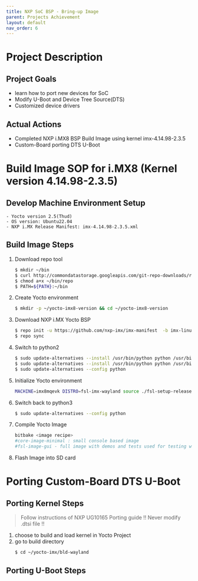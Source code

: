 ```yaml
---
title: NXP SoC BSP - Bring-up Image
parent: Projects Achievement
layout: default
nav_order: 6
---
```


# Project Description
## Project Goals
- learn how to port new devices for SoC
- Modify U-Boot and Device Tree Source(DTS)
- Customized device drivers

## Actual Actions
- Completed NXP i.MX8 BSP Build Image using kernel imx-4.14.98-2.3.5
- Custom-Board porting DTS U-Boot

# Build Image SOP for i.MX8 (Kernel version 4.14.98-2.3.5)
## Develop Machine Environment Setup
    - Yocto version 2.5(Thud)
    - OS version: Ubuntu22.04
    - NXP i.MX Release Manifest: imx-4.14.98-2.3.5.xml

## Build Image Steps
1. Download repo tool
    ```bash
    $ mkdir ~/bin
    $ curl http://commondatastorage.googleapis.com/git-repo-downloads/repo  > ~/bin/repo
    $ chmod a+x ~/bin/repo
    $ PATH=${PATH}:~/bin
    ```
2. Create Yocto environment
    ```bash
    $ mkdir -p ~/yocto-imx8-version && cd ~/yocto-imx8-version
    ```
3. Download NXP i.MX Yocto BSP
    ```bash
    $ repo init -u https://github.com/nxp-imx/imx-manifest  -b imx-linux-sumo -m imx-4.14.98-2.3.5.xml
    $ repo sync
    ```
4. Switch to python2
    ```bash
    $ sudo update-alternatives --install /usr/bin/python python /usr/bin/python2 1
    $ sudo update-alternatives --install /usr/bin/python python /usr/bin/python3 2
    $ sudo update-alternatives --config python
    ```
5. Initialize Yocto environment
    ```bash
    MACHINE=imx8mqevk DISTRO=fsl-imx-wayland source ./fsl-setup-release.sh -b bld-wayland
    ```
6. Switch back to python3
    ```bash
    $ sudo update-alternatives --config python
    ```
7. Compile Yocto Image
    ```bash
    bitbake <image recipe>
    #core-image-minimal : small console based image
    #fsl-image-gui - full image with demos and tests used for testing with graphics, no QT.
    ```
8. Flash Image into SD card
    
# Porting Custom-Board DTS U-Boot
## Porting Kernel Steps
> Follow instructions of NXP UG10165 Porting guide
> !! Never modify .dtsi file !!

1. choose to build and load kernel in Yocto Project
2. go to build directory
    ```bash
    $ cd ~/yocto-imx/bld-wayland
    ```

## Porting U-Boot Steps

